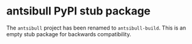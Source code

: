 <!--
Copyright (c) Ansible Project
GNU General Public License v3.0+ (see LICENSES/GPL-3.0-or-later.txt or https://www.gnu.org/licenses/gpl-3.0.txt)
SPDX-License-Identifier: GPL-3.0-or-later
-->

# antsibull PyPI stub package

The `antsibull` project has been renamed to `antsibull-build`.
This is an empty stub package for backwards compatibility.
